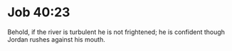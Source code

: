 # Job 40:23

Behold, if the river is turbulent he is not frightened; he is confident though Jordan rushes against his mouth.
